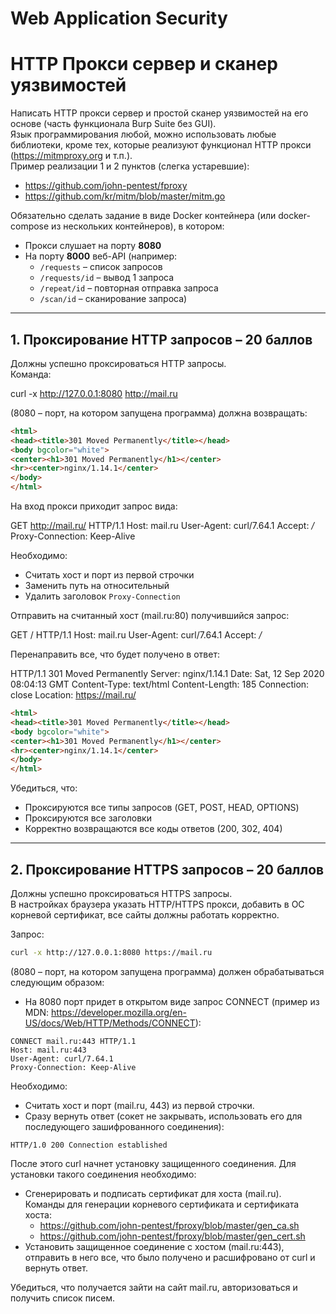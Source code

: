 # Web Application Security


# HTTP Прокси сервер и сканер уязвимостей

Написать HTTP прокси сервер и простой сканер уязвимостей на его основе (часть функционала Burp Suite без GUI).  
Язык программирования любой, можно использовать любые библиотеки, кроме тех, которые реализуют функционал HTTP прокси (https://mitmproxy.org и т.п.).  
Пример реализации 1 и 2 пунктов (слегка устаревшие):  
- https://github.com/john-pentest/fproxy  
- https://github.com/kr/mitm/blob/master/mitm.go  

Обязательно сделать задание в виде Docker контейнера (или docker-compose из нескольких контейнеров), в котором:
- Прокси слушает на порту **8080**
- На порту **8000** веб-API (например:  
  - `/requests` – список запросов  
  - `/requests/id` – вывод 1 запроса  
  - `/repeat/id` – повторная отправка запроса  
  - `/scan/id` – сканирование запроса)

---

## 1. Проксирование HTTP запросов – 20 баллов

Должны успешно проксироваться HTTP запросы.  
Команда:

curl -x http://127.0.0.1:8080 http://mail.ru


(8080 – порт, на котором запущена программа) должна возвращать:

```html
<html>
<head><title>301 Moved Permanently</title></head>
<body bgcolor="white">
<center><h1>301 Moved Permanently</h1></center>
<hr><center>nginx/1.14.1</center>
</body>
</html>
```
На вход прокси приходит запрос вида:

GET http://mail.ru/ HTTP/1.1
Host: mail.ru
User-Agent: curl/7.64.1
Accept: */*
Proxy-Connection: Keep-Alive

Необходимо:
- Считать хост и порт из первой строчки
- Заменить путь на относительный
- Удалить заголовок `Proxy-Connection`

Отправить на считанный хост (mail.ru:80) получившийся запрос:

GET / HTTP/1.1
Host: mail.ru
User-Agent: curl/7.64.1
Accept: */*

Перенаправить все, что будет получено в ответ:

HTTP/1.1 301 Moved Permanently
Server: nginx/1.14.1
Date: Sat, 12 Sep 2020 08:04:13 GMT
Content-Type: text/html
Content-Length: 185
Connection: close
Location: https://mail.ru/

```html
<html>
<head><title>301 Moved Permanently</title></head>
<body bgcolor="white">
<center><h1>301 Moved Permanently</h1></center>
<hr><center>nginx/1.14.1</center>
</body>
</html>
```
Убедиться, что:
- Проксируются все типы запросов (GET, POST, HEAD, OPTIONS)
- Проксируются все заголовки
- Корректно возвращаются все коды ответов (200, 302, 404)

---

## 2. Проксирование HTTPS запросов – 20 баллов

Должны успешно проксироваться HTTPS запросы.  
В настройках браузера указать HTTP/HTTPS прокси, добавить в ОС корневой сертификат, все сайты должны работать корректно.

Запрос:

```bash
curl -x http://127.0.0.1:8080 https://mail.ru
```

(8080 – порт, на котором запущена программа) должен обрабатываться следующим образом:

- На 8080 порт придет в открытом виде запрос CONNECT (пример из MDN: https://developer.mozilla.org/en-US/docs/Web/HTTP/Methods/CONNECT):

```
CONNECT mail.ru:443 HTTP/1.1
Host: mail.ru:443
User-Agent: curl/7.64.1
Proxy-Connection: Keep-Alive
```

Необходимо:
- Считать хост и порт (mail.ru, 443) из первой строчки.
- Сразу вернуть ответ (сокет не закрывать, использовать его для последующего зашифрованного соединения):

```
HTTP/1.0 200 Connection established
```

После этого curl начнет установку защищенного соединения. Для установки такого соединения необходимо:
- Сгенерировать и подписать сертификат для хоста (mail.ru).  
  Команды для генерации корневого сертификата и сертификата хоста:  
  - https://github.com/john-pentest/fproxy/blob/master/gen_ca.sh  
  - https://github.com/john-pentest/fproxy/blob/master/gen_cert.sh  
- Установить защищенное соединение с хостом (mail.ru:443), отправить в него все, что было получено и расшифровано от curl и вернуть ответ.

Убедиться, что получается зайти на сайт mail.ru, авторизоваться и получить список писем.
